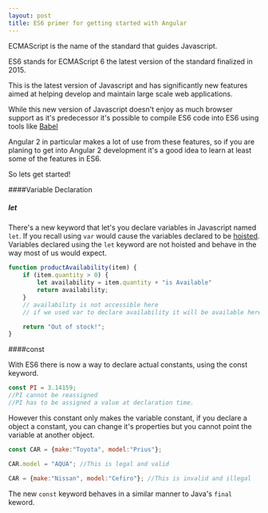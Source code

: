 ```yaml
---
layout: post
title: ES6 primer for getting started with Angular
---
```


ECMAScript is the name of the standard that guides Javascript.

ES6 stands for ECMAScript 6 the latest version of the standard finalized in 2015.

This is the latest version of Javascript and has significantly new features aimed at helping develop and maintain large
scale web applications.

While this new version of Javascript doesn't enjoy as much browser support as it's predecessor it's possible to compile
ES6 code into ES6 using tools like [Babel](https://babeljs.io/)

Angular 2 in particular makes a lot of use from these features, so if you are planing to get into Angular 2 development
it's a good idea to learn at least some of the features in ES6.

So lets get started!

####Variable Declaration

##### let

There's a new keyword that let's you declare variables in Javascript named `let`. If you recall using `var` would cause
the variables declared to be [hoisted](http://www.w3schools.com/js/js_hoisting.asp). Variables declared using the `let`
keyword are not hoisted and behave in the way most of us would expect.

```javascript
function productAvailability(item) {
    if (item.quantity > 0) {
        let availability = item.quantity + "is Available"
        return availability;
    }
    // availability is not accessible here
    // if we used var to declare availability it will be available here due to hosting.

    return "Out of stock!";
}
```

####const

With ES6 there is now a way to declare actual constants, using the const keyword.

```javascript
const PI = 3.14159;
//PI cannot be reassigned
//PI has to be assigned a value at declaration time.
```

However this constant only makes the variable constant, if you declare a object a constant, you can change it's properties
but you cannot point the variable at another object.

```javascript
const CAR = {make:"Toyota", model:"Prius"};

CAR.model = "AQUA"; //This is legal and valid

CAR = {make:"Nissan", model:"Cefiro"}; //This is invalid and illegal
```

The new `const` keyword behaves in a similar manner to Java's `final` keword.

